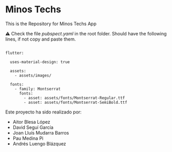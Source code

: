 # Minos Techs

This is the Repository for Minos Techs App

:warning: Check the file *pubspect.yaml* in the root folder. Should have the following lines, if not copy and paste them.

```flutter

flutter:

  uses-material-design: true 
  
  assets:
    - assets/images/
    
  fonts:
    - family: Montserrat
      fonts:
        - asset: assets/fonts/Montserrat-Regular.ttf
        - asset: assets/fonts/Montserrat-SemiBold.ttf
```


Este proyecto ha sido realizado por:
* Aitor Blesa López
* David Seguí García
* Joan Lluís Mudarra Barros
* Pau Medina Pi
* Andrés Luengo Blázquez
